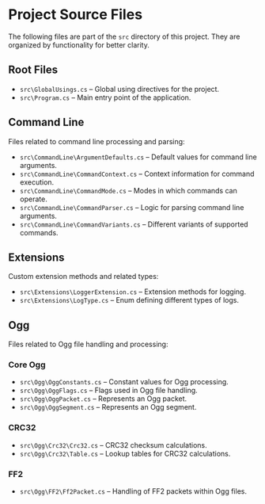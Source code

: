 # Project Source Files

The following files are part of the `src` directory of this project. They are organized by functionality for better clarity.

## Root Files
- `src\GlobalUsings.cs` – Global using directives for the project.
- `src\Program.cs` – Main entry point of the application.

## Command Line
Files related to command line processing and parsing:
- `src\CommandLine\ArgumentDefaults.cs` – Default values for command line arguments.
- `src\CommandLine\CommandContext.cs` – Context information for command execution.
- `src\CommandLine\CommandMode.cs` – Modes in which commands can operate.
- `src\CommandLine\CommandParser.cs` – Logic for parsing command line arguments.
- `src\CommandLine\CommandVariants.cs` – Different variants of supported commands.

## Extensions
Custom extension methods and related types:
- `src\Extensions\LoggerExtension.cs` – Extension methods for logging.
- `src\Extensions\LogType.cs` – Enum defining different types of logs.

## Ogg
Files related to Ogg file handling and processing:

### Core Ogg
- `src\Ogg\OggConstants.cs` – Constant values for Ogg processing.
- `src\Ogg\OggFlags.cs` – Flags used in Ogg file handling.
- `src\Ogg\OggPacket.cs` – Represents an Ogg packet.
- `src\Ogg\OggSegment.cs` – Represents an Ogg segment.

### CRC32
- `src\Ogg\Crc32\Crc32.cs` – CRC32 checksum calculations.
- `src\Ogg\Crc32\Table.cs` – Lookup tables for CRC32 calculations.

### FF2
- `src\Ogg\FF2\Ff2Packet.cs` – Handling of FF2 packets within Ogg files.
